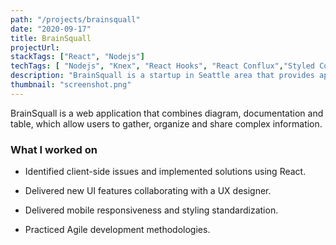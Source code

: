 ```yaml
---
path: "/projects/brainsquall"
date: "2020-09-17"
title: BrainSquall
projectUrl: 
stackTags: ["React", "Nodejs"]
techTags: [ "Nodejs", "Knex", "React Hooks", "React Conflux","Styled Components", "Figma" ]
description: "BrainSquall is a startup in Seattle area that provides app of combination of diagram, documentation and table, which allow users to gather, organize and share complex information."
thumbnail: "screenshot.png"
---
```

BrainSquall is a web application that combines diagram, documentation and table, which allow users to gather, organize and share complex information.

### What I worked on
- Identified client-side issues and implemented solutions using React.

- Delivered new UI features collaborating with a UX designer.

- Delivered mobile responsiveness and styling standardization.

- Practiced Agile development methodologies.
